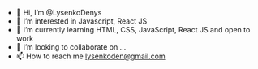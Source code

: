 - 👋 Hi, I’m @LysenkoDenys
- 👀 I’m interested in Javascript, React JS
- 🌱 I’m currently learning HTML, CSS, JavaScript, React JS and open to work
- 💞️ I’m looking to collaborate on ...
- 📫 How to reach me lysenkoden@gmail.com

<!---
LysenkoDenys/LysenkoDenys is a ✨ special ✨ repository because its `README.md` (this file) appears on your GitHub profile.
You can click the Preview link to take a look at your changes.
--->

